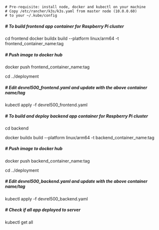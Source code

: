     # Pre-requisite: install node, docker and kubectl on your machine
    # Copy /etc/rancher/k3s/k3s.yaml from master node (10.0.0.60)
    # to your ~/.kube/config

##### # To build frontend app container for Raspberry Pi cluster
cd frontend
docker buildx build --platform linux/arm64 -t frontend_container_name:tag
##### # Push image to docker hub
docker push frontend_container_name:tag

cd ../deployment
##### # Edit devrel500_frontend.yaml and update with the above container name/tag
kubectl apply -f devrel500_frontend.yaml

##### # To build and deploy backend app container for Raspberry Pi cluster
cd backend

docker buildx build --platform linux/arm64 -t backend_container_name:tag
##### # Push image to docker hub
docker push backend_container_name:tag

cd ../deployment
##### # Edit devrel500_backend.yaml and update with the above container name/tag
kubectl apply -f devrel500_backend.yaml

##### # Check if all app deployed to server
kubectl get all
